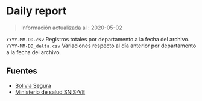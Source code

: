 # Daily report 
> Información actualizada al : 2020-05-02

`YYYY-MM-DD.csv`  Registros totales por departamento a la fecha del archivo. 
`YYYY-MM-DD_delta.csv`  Variaciones respecto al día anterior por departamento a la fecha del archivo. 


## Fuentes

* [Bolivia Segura](https://www.boliviasegura.gob.bo/)
* [Ministerio de salud SNIS-VE](https://snis.minsalud.gob.bo/)

